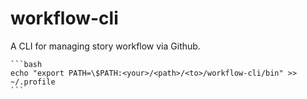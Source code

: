 # workflow-cli
A CLI for managing story workflow via Github.



    ```bash
    echo "export PATH=\$PATH:<your>/<path>/<to>/workflow-cli/bin" >> ~/.profile
    ```